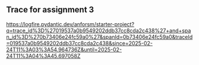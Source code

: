 


## Trace for assignment 3
https://logfire.pydantic.dev/anforsm/starter-project?q=trace_id%3D%27019537a0b9549202ddb37cc8cda2c438%27+and+span_id%3D%270b73406e24fc59a0%27&spanId=0b73406e24fc59a0&traceId=019537a0b9549202ddb37cc8cda2c438&since=2025-02-24T11%3A03%3A54.964736Z&until=2025-02-24T11%3A04%3A45.697058Z
